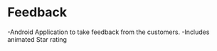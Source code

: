 # Feedback
-Android Application to take feedback from the customers.
-Includes animated Star rating
